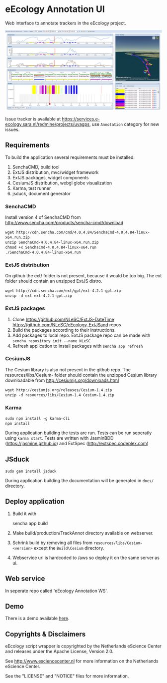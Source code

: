eEcology Annotation UI
======================

Web interface to annotate trackers in the eEcology project.

![Screenshot of annotation application](resources/screenshot.png "Screenshot")

Issue tracker is available at https://services.e-ecology.sara.nl/redmine/projects/uvagps, use `Annotation` category for new issues.

Requirements
------------

To build the application several requirements must be installed:

1. SenchaCMD, build tool
2. ExtJS distribution, mvc/widget framework
3. ExtJS packages, widget components
4. CesiumJS distribution, webgl globe visualization
5. Karma, test runner
6. jsduck, document generator

### SenchaCMD

Install version 4 of SenchaCMD from http://www.sencha.com/products/sencha-cmd/download

    wget http://cdn.sencha.com/cmd/4.0.4.84/SenchaCmd-4.0.4.84-linux-x64.run.zip
    unzip SenchaCmd-4.0.4.84-linux-x64.run.zip
    chmod +x SenchaCmd-4.0.4.84-linux-x64.run
    ./SenchaCmd-4.0.4.84-linux-x64.run

### ExtJS distribution

On github the ext/ folder is not present, because it would be too big.
The ext folder should contain an unzipped ExtJS distro.

    wget http://cdn.sencha.com/ext/gpl/ext-4.2.1-gpl.zip
    unzip -d ext ext-4.2.1-gpl.zip

### ExtJS packages

1. Clone https://github.com/NLeSC/ExtJS-DateTime https://github.com/NLeSC/eEcology-ExtJSand repos
2. Build the packages according to their instructions.
3. Add packages to local repo. ExtJS package repo can be made with `sencha repository init --name NLeSC`
4. Refresh application to install packages with `sencha app refresh`

### CesiumJS

The Cesium library is also not present in the github repo.
The resources/libs/Cesium-<version> folder should contain the unzipped Cesium library downloadable from http://cesiumjs.org/downloads.html

    wget http://cesiumjs.org/releases/Cesium-1.4.zip
    unzip -d resources/libs/Cesium-1.4 Cesium-1.4.zip

### Karma

    sudo npm install -g karma-cli
    npm install

During application building the tests are run.
Tests can be run seperatly using `karma start`.
Tests are written with JasminBDD (https://jasmine.github.io) and ExtSpec (http://extspec.codeplex.com)

## JSduck

    sudo gem install jsduck

During application building the documentation will be generated in `docs/` directory.

Deploy application
------------------

1. Build it with


    sencha app build


2. Make build/production/TrackAnnot directory available on webserver.
3. Schrink build by removing all files from `resources/libs/Cesium-<version>` except the `Build\Cesium` directory.
4. Webservice url is hardcoded to /aws so deploy it on the same server as ui.

Web service
-----------

In seperate repo called 'eEcology Annotation WS'.

Demo
----

There is a demo available [here](demo/README.md).

Copyrights & Disclaimers
------------------------

eEcology script wrapper is copyrighted by the Netherlands eScience Center and releases under
the Apache License, Version 2.0.

See <http://www.esciencecenter.nl> for more information on the Netherlands
eScience Center.

See the "LICENSE" and "NOTICE" files for more information.
